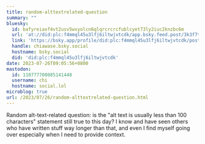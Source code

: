 ```yaml
---
title: random-alttextrelated-question
summary: ""
bluesky:
  id: bafyreiaxf4vt2usv5wxyolcn6qlqrcrcrcfublcyet73ly2iuc2knzbc6m
  url: 'at://did:plc:f4mmql45u3lfj6iltwjvtcdk/app.bsky.feed.post/3k3f7tpg6fh2q'
  link: 'https://bsky.app/profile/did:plc:f4mmql45u3lfj6iltwjvtcdk/post/3k3f7tpg6fh2q'
  handle: chiawase.bsky.social
  hostname: bsky.social
  did: 'did:plc:f4mmql45u3lfj6iltwjvtcdk'
date: 2023-07-26T09:05:56+0800
mastodon:
  id: 110777700085141448
  username: chi
  hostname: social.lol
microblog: true
url: /2023/07/26/random-alttextrelated-question.html
---
```


Random alt-text-related question: is the "alt text is usually less than 100 characters" statement still true to this day? I know and have seen others who have written stuff way longer than that, and even I find myself going over especially when I need to provide context.
